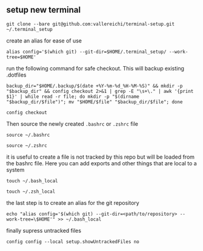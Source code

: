 ## setup new terminal

```
git clone --bare git@github.com:vallereichi/terminal-setup.git ~/.terminal_setup
```

create an alias for ease of use
```
alias config='$(which git) --git-dir=$HOME/.terminal_setup/ --work-tree=$HOME'
```

run the following command for safe checkout. This will backup existing .dotfiles 
```
backup_dir="$HOME/.backup/$(date +%Y-%m-%d_%H-%M-%S)" && mkdir -p "$backup_dir" && config checkout 2>&1 | grep -E "\s+\." | awk '{print $1}' | while read -r file; do mkdir -p "$(dirname "$backup_dir/$file")"; mv "$HOME/$file" "$backup_dir/$file"; done

```
```
config checkout
```

Then source the newly created ```.bashrc``` or ```.zshrc``` file

```
source ~/.bashrc
```

```
source ~/.zshrc
```


it is useful to create a file is not tracked by this repo but will be loaded from the bashrc file. Here you can add exports and other things that are local to a system

```
touch ~/.bash_local
```

```
touch ~/.zsh_local
```

the last step is to create an alias for the git repository

```
echo "alias config='$(which git) --git-dir=<path/to/repository> --work-tree=\$HOME'" >> ~/.bash_local
```

finally supress untracked files

```
config config --local setup.showUntrackedFiles no
```

